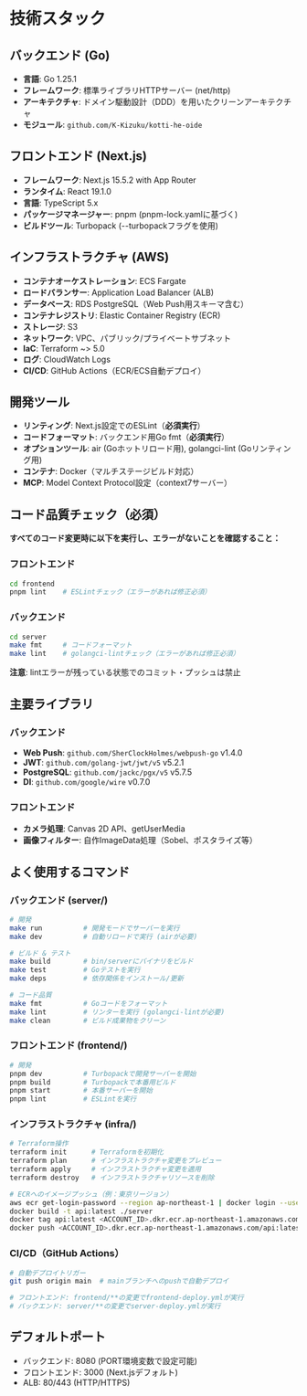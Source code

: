 # 技術スタック

## バックエンド (Go)
- **言語**: Go 1.25.1
- **フレームワーク**: 標準ライブラリHTTPサーバー (net/http)
- **アーキテクチャ**: ドメイン駆動設計（DDD）を用いたクリーンアーキテクチャ
- **モジュール**: `github.com/K-Kizuku/kotti-he-oide`

## フロントエンド (Next.js)
- **フレームワーク**: Next.js 15.5.2 with App Router
- **ランタイム**: React 19.1.0
- **言語**: TypeScript 5.x
- **パッケージマネージャー**: pnpm (pnpm-lock.yamlに基づく)
- **ビルドツール**: Turbopack (--turbopackフラグを使用)

## インフラストラクチャ (AWS)
- **コンテナオーケストレーション**: ECS Fargate
- **ロードバランサー**: Application Load Balancer (ALB)
- **データベース**: RDS PostgreSQL（Web Push用スキーマ含む）
- **コンテナレジストリ**: Elastic Container Registry (ECR)
- **ストレージ**: S3
- **ネットワーク**: VPC、パブリック/プライベートサブネット
- **IaC**: Terraform ~> 5.0
- **ログ**: CloudWatch Logs
- **CI/CD**: GitHub Actions（ECR/ECS自動デプロイ）

## 開発ツール
- **リンティング**: Next.js設定でのESLint（**必須実行**）
- **コードフォーマット**: バックエンド用Go fmt（**必須実行**）
- **オプションツール**: air (Goホットリロード用), golangci-lint (Goリンティング用)
- **コンテナ**: Docker（マルチステージビルド対応）
- **MCP**: Model Context Protocol設定（context7サーバー）

## コード品質チェック（必須）

**すべてのコード変更時に以下を実行し、エラーがないことを確認すること：**

### フロントエンド
```bash
cd frontend
pnpm lint    # ESLintチェック（エラーがあれば修正必須）
```

### バックエンド
```bash
cd server
make fmt     # コードフォーマット
make lint    # golangci-lintチェック（エラーがあれば修正必須）
```

**注意**: lintエラーが残っている状態でのコミット・プッシュは禁止

## 主要ライブラリ
### バックエンド
- **Web Push**: `github.com/SherClockHolmes/webpush-go` v1.4.0
- **JWT**: `github.com/golang-jwt/jwt/v5` v5.2.1
- **PostgreSQL**: `github.com/jackc/pgx/v5` v5.7.5
- **DI**: `github.com/google/wire` v0.7.0

### フロントエンド
- **カメラ処理**: Canvas 2D API、getUserMedia
- **画像フィルター**: 自作ImageData処理（Sobel、ポスタライズ等）

## よく使用するコマンド

### バックエンド (server/)
```bash
# 開発
make run          # 開発モードでサーバーを実行
make dev          # 自動リロードで実行 (airが必要)

# ビルド & テスト
make build        # bin/serverにバイナリをビルド
make test         # Goテストを実行
make deps         # 依存関係をインストール/更新

# コード品質
make fmt          # Goコードをフォーマット
make lint         # リンターを実行 (golangci-lintが必要)
make clean        # ビルド成果物をクリーン
```

### フロントエンド (frontend/)
```bash
# 開発
pnpm dev          # Turbopackで開発サーバーを開始
pnpm build        # Turbopackで本番用ビルド
pnpm start        # 本番サーバーを開始
pnpm lint         # ESLintを実行
```

### インフラストラクチャ (infra/)
```bash
# Terraform操作
terraform init      # Terraformを初期化
terraform plan      # インフラストラクチャ変更をプレビュー
terraform apply     # インフラストラクチャ変更を適用
terraform destroy   # インフラストラクチャリソースを削除

# ECRへのイメージプッシュ（例：東京リージョン）
aws ecr get-login-password --region ap-northeast-1 | docker login --username AWS --password-stdin <ACCOUNT_ID>.dkr.ecr.ap-northeast-1.amazonaws.com
docker build -t api:latest ./server
docker tag api:latest <ACCOUNT_ID>.dkr.ecr.ap-northeast-1.amazonaws.com/api:latest
docker push <ACCOUNT_ID>.dkr.ecr.ap-northeast-1.amazonaws.com/api:latest
```

### CI/CD（GitHub Actions）
```bash
# 自動デプロイトリガー
git push origin main  # mainブランチへのpushで自動デプロイ

# フロントエンド: frontend/**の変更でfrontend-deploy.ymlが実行
# バックエンド: server/**の変更でserver-deploy.ymlが実行
```

## デフォルトポート
- バックエンド: 8080 (PORT環境変数で設定可能)
- フロントエンド: 3000 (Next.jsデフォルト)
- ALB: 80/443 (HTTP/HTTPS)